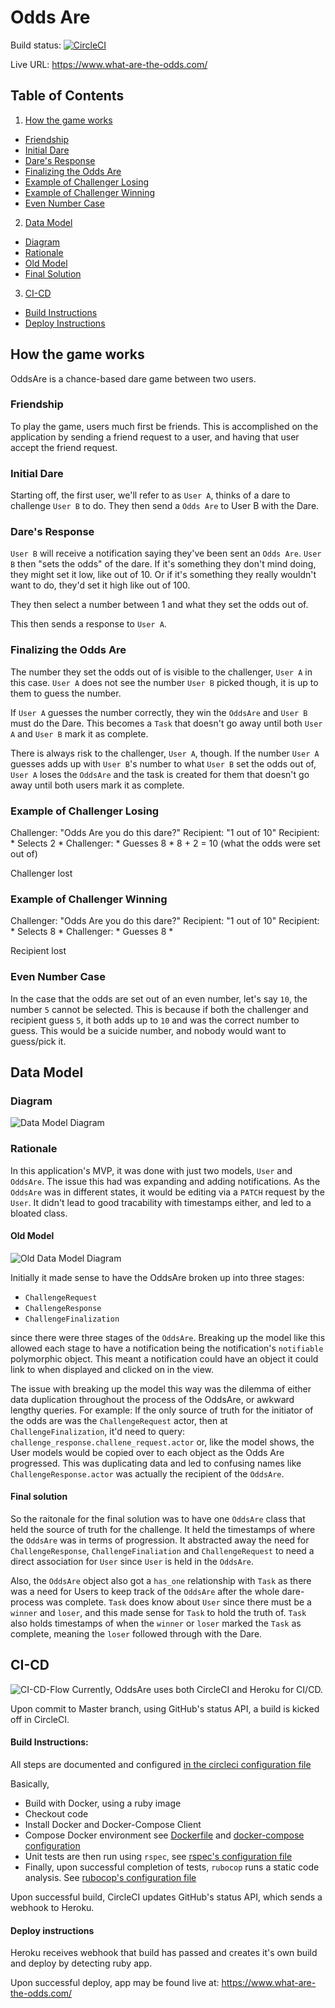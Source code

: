 # Odds Are

Build status:
[![CircleCI](https://circleci.com/gh/BrendanJones44/OddsAre.svg?style=svg)](https://circleci.com/gh/BrendanJones44/OddsAre)

Live URL:
https://www.what-are-the-odds.com/


## Table of Contents

1. [ How the game works](#how_the_game_works)
- [ Friendship](#friendship)
- [ Initial Dare ](#initial_dare)
- [ Dare's Response](#dare_response)
- [ Finalizing the Odds Are](#dare_finalize)
- [ Example of Challenger Losing](#example_losing)
- [ Example of Challenger Winning ](#example_winning)
- [ Even Number Case](#even_number_case)
2. [ Data Model ](#data_model)
- [ Diagram ](#current_diagram)
- [ Rationale ](#rationale)
- [ Old Model ](#old_model)
- [ Final Solution](#final_solution)
3. [ CI-CD ](#ci_cd)
- [ Build Instructions](#build_instructions)
- [ Deploy Instructions](#deploy_instructions)

<a name="how_the_game_works"></a>
## How the game works

OddsAre is a chance-based dare game between two users. 

<a name="friendship"></a>
### Friendship
To play the game, users much first be friends. This is accomplished on the application by sending a friend request to a user, and having that user accept the friend request.

<a name="initial_dare"></a>
### Initial Dare
Starting off, the first user, we'll refer to as `User A`, thinks of a dare to challenge `User B` to do. They then send a `Odds Are` to User B with the Dare.

<a name="dare_response"></a>
### Dare's Response
`User B` will receive a notification saying they've been sent an `Odds Are`. `User B` then "sets the odds" of the dare. If it's something they don't mind doing, they might set it low, like out of 10. Or if it's something they really wouldn't want to do, they'd set it high like out of 100.

They then select a number between 1 and what they set the odds out of.

This then sends a response to `User A`.

<a name="dare_finalize"></a>
### Finalizing the Odds Are

The number they set the odds out of is visible to the challenger, `User A` in this case. `User A` does not see the number `User B` picked though, it is up to them to guess the number.

If `User A` guesses the number correctly, they win the `OddsAre` and `User B` must do the Dare. This becomes a `Task` that doesn't go away until both `User A` and `User B` mark it as complete.

There is always risk to the challenger, `User A`, though. If the number `User A` guesses adds up with `User B`'s number to what `User B` set the odds out of, `User A` loses the `OddsAre` and the task is created for them that doesn't go away until both users mark it as complete.

<a name="example_losing"></a>
### Example of Challenger Losing
Challenger: "Odds Are you do this dare?"
Recipient:  "1 out of 10"
Recipient:  * Selects 2 *
Challenger: * Guesses 8 *
8 + 2 = 10 (what the odds were set out of)

Challenger lost

<a name="example_winning"></a>
### Example of Challenger Winning
Challenger: "Odds Are you do this dare?"
Recipient:  "1 out of 10"
Recipient:  * Selects 8 *
Challenger: * Guesses 8 *

Recipient lost

<a name="even_number_case"></a>
### Even Number Case
In the case that the odds are set out of an even number, let's say `10`, the number `5` cannot be selected. This is because if both the challenger and recipient guess `5`, it both adds up to `10` and was the correct number to guess. This would be a suicide number, and nobody would want to guess/pick it.

<a name="data_model"></a>
## Data Model

<a name="current_diagram"></a>
### Diagram
![Data Model Diagram](README_files/Odds_Are_UML.png?raw=true "OddsAreModel")

<a name="rationale"></a>
### Rationale

In this application's MVP, it was done with just two models, `User` and `OddsAre`. The issue this had was expanding and adding notifications. As the `OddsAre` was in different states, it would be editing via a `PATCH` request by the `User`. It didn't lead to good tracability with timestamps either, and led to a bloated class.

<a name="old_model"></a>
#### Old Model

![Old Data Model Diagram](README_files/Odds_Are_OLD_UML.png?raw=true "OldOddsAreModel")

Initially it made sense to have the OddsAre broken up into three stages:
- `ChallengeRequest`
- `ChallengeResponse`
- `ChallengeFinalization`

since there were three stages of the  `OddsAre`. Breaking up the model like this allowed each stage to have a notification being the notification's `notifiable` polymorphic object. This meant a notification could have an object it could link to when displayed and clicked on in the view.

The issue with breaking up the model this way was the dilemma of either data duplication throughout the process of the OddsAre, or awkward lengthy queries.
For example: If the only source of truth for the initiator of the odds are was the `ChallengeRequest` actor, then at `ChallengeFinalization`, it'd need to query:
```challenge_response.challene_request.actor```
or, like the model shows, the User models would be copied over to each object as the Odds Are progressed. This was duplicating data and led to confusing names like `ChallengeResponse.actor` was actually the recipient of the `OddsAre`.

<a name="final_solution"></a>
#### Final solution
So the raitonale for the final solution was to have one `OddsAre` class that held the source of truth for the challenge. It held the timestamps of where the `OddsAre` was in terms of progression. It abstracted away the need for `ChallengeResponse`, `ChallengeFinaliation` and `ChallengeRequest` to need a direct association for `User` since `User` is held in the `OddsAre`.

Also, the `OddsAre` object also got a `has_one` relationship with `Task` as there was a need for Users to keep track of the `OddsAre` after the whole dare-process was complete. `Task` does know about `User` since there must be a `winner` and `loser`, and this made sense for `Task` to hold the truth of. `Task` also holds timestamps of when the `winner` or `loser` marked the `Task` as complete, meaning the `loser` followed through with the Dare.

<a name="ci_cd"></a>
## CI-CD

![ CI-CD-Flow ](README_files/CI-CD-Flow.png?raw=true "CI-CD-Flow with pictures")
Currently, OddsAre uses both CircleCI and Heroku for CI/CD.

Upon commit to Master branch, using GitHub's status API, a build is kicked off in CircleCI.

<a name="build_instructions"></a>
#### Build Instructions:

All steps are documented and configured [in the circleci configuration file](.circleci/config.yml)

Basically,
 - Build with Docker, using a ruby image
 - Checkout code
 - Install Docker and Docker-Compose Client
 - Compose Docker environment see [Dockerfile](Dockerfile) and [docker-compose configuration](docker-compose.yml)
 - Unit tests are then run using `rspec`, see [rspec's configuration file](spec/spec_helper.rb)
 - Finally, upon successful completion of tests, `rubocop` runs a static code analysis. See [rubocop's configuration file](.rubocop.yml)

Upon successful build, CircleCI updates GitHub's status API, which sends a webhook to Heroku.

<a name="deploy_instructions"></a>
#### Deploy instructions

Heroku receives webhook that build has passed and creates it's own build and deploy by detecting ruby app.

Upon successful deploy, app may be found live at: https://www.what-are-the-odds.com/

